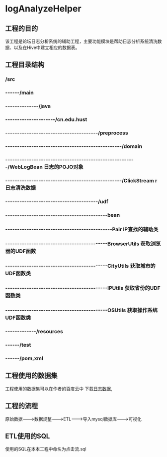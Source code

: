 # logAnalyzeHelper
## 工程的目的
该工程是论坛日志分析系统的辅助工程，主要功能模块是帮助日志分析系统清洗数据、以及在Hive中建立相应的数据表。
## 工程目录结构
### /src
### ------/main
### --------------/java
### ---------------------/cn.edu.hust
### ---------------------------------------/preprocess
### -------------------------------------------------/domain
### -------------------------------------------------------/WebLogBean 日志的POJO对象
### -------------------------------------------------/ClickStream r日志清洗数据

### ---------------------------------------/udf
### -------------------------------------------bean
### ---------------------------------------------Pair IP查找的辅助类
### -------------------------------------------BrowserUtils 获取浏览器的UDF函数
### -------------------------------------------CityUtils 获取城市的UDF函数类
### -------------------------------------------IPUtils  获取省份的UDF函数类
### -------------------------------------------OSUtils  获取操作系统UDF函数类
### -------------/resources
### ------/test
### ------/pom,xml                    
## 工程使用的数据集
工程使用的数据集可以在作者的百度云中
下载[日志数据](https://pan.baidu.com/s/1ALZfXFkGcERiaQEIs6JHxQ),
## 工程的流程
原始数据--->数据规整--->ETL--->导入mysql数据库--->可视化
## ETL使用的SQL
使用的SQL在本本工程中命名为点击流.sql

	
